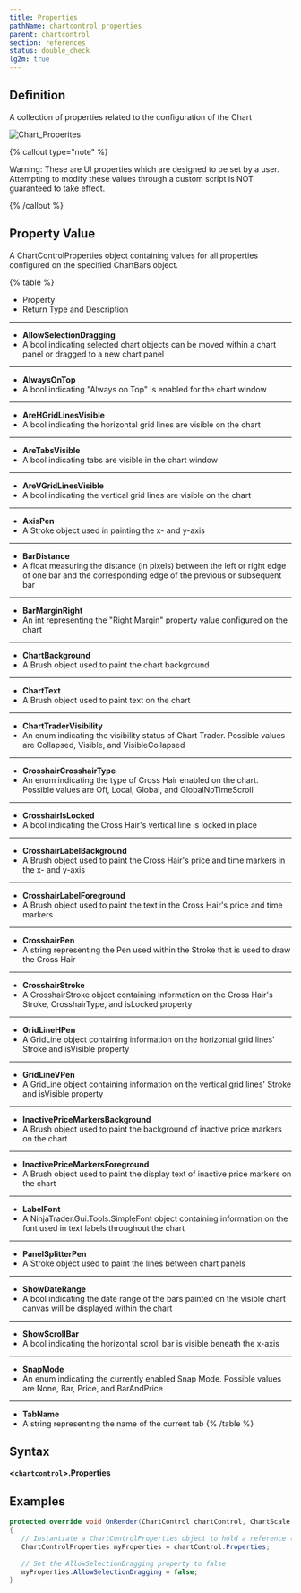 ```yaml
---
title: Properties
pathName: chartcontrol_properties
parent: chartcontrol
section: references
status: double_check
lg2m: true
---
```


## Definition

A collection of properties related to the configuration of the Chart

![Chart_Properites](chart_properites.png)

{% callout type="note" %}

Warning: These are UI properties which are designed to be set by a user. Attempting to modify these values through a custom script is NOT guaranteed to take effect.

{% /callout %}

## Property Value

A ChartControlProperties object containing values for all properties configured on the specified ChartBars object.

{% table %}

* Property
* Return Type and Description

---

* **AllowSelectionDragging**
* A bool indicating selected chart objects can be moved within a chart panel or dragged to a new chart panel

---

* **AlwaysOnTop**
* A bool indicating "Always on Top" is enabled for the chart window

---

* **AreHGridLinesVisible**
* A bool indicating the horizontal grid lines are visible on the chart

---

* **AreTabsVisible**
* A bool indicating tabs are visible in the chart window

---

* **AreVGridLinesVisible**
* A bool indicating the vertical grid lines are visible on the chart

---

* **AxisPen**
* A Stroke object used in painting the x- and y-axis

---

* **BarDistance**
* A float measuring the distance (in pixels) between the left or right edge of one bar and the corresponding edge of the previous or subsequent bar

---

* **BarMarginRight**
* An int representing the "Right Margin" property value configured on the chart

---

* **ChartBackground**
* A Brush object used to paint the chart background

---

* **ChartText**
* A Brush object used to paint text on the chart

---

* **ChartTraderVisibility**
* An enum indicating the visibility status of Chart Trader. Possible values are Collapsed, Visible, and VisibleCollapsed

---

* **CrosshairCrosshairType**
* An enum indicating the type of Cross Hair enabled on the chart. Possible values are Off, Local, Global, and GlobalNoTimeScroll

---

* **CrosshairIsLocked**
* A bool indicating the Cross Hair's vertical line is locked in place

---

* **CrosshairLabelBackground**
* A Brush object used to paint the Cross Hair's price and time markers in the x- and y-axis

---

* **CrosshairLabelForeground**
* A Brush object used to paint the text in the Cross Hair's price and time markers

---

* **CrosshairPen**
* A string representing the Pen used within the Stroke that is used to draw the Cross Hair

---

* **CrosshairStroke**
* A CrosshairStroke object containing information on the Cross Hair's Stroke, CrosshairType, and isLocked property

---

* **GridLineHPen**
* A GridLine object containing information on the horizontal grid lines' Stroke and isVisible property

---

* **GridLineVPen**
* A GridLine object containing information on the vertical grid lines' Stroke and isVisible property

---

* **InactivePriceMarkersBackground**
* A Brush object used to paint the background of inactive price markers on the chart

---

* **InactivePriceMarkersForeground**
* A Brush object used to paint the display text of inactive price markers on the chart

---

* **LabelFont**
* A NinjaTrader.Gui.Tools.SimpleFont object containing information on the font used in text labels throughout the chart

---

* **PanelSplitterPen**
* A Stroke object used to paint the lines between chart panels

---

* **ShowDateRange**
* A bool indicating the date range of the bars painted on the visible chart canvas will be displayed within the chart

---

* **ShowScrollBar**
* A bool indicating the horizontal scroll bar is visible beneath the x-axis

---

* **SnapMode**
* An enum indicating the currently enabled Snap Mode. Possible values are None, Bar, Price, and BarAndPrice

---

* **TabName**
* A string representing the name of the current tab
{% /table %}

## Syntax

**<`chartcontrol`>.Properties**

## Examples

```csharp
protected override void OnRender(ChartControl chartControl, ChartScale chartScale)
{
   // Instantiate a ChartControlProperties object to hold a reference to chartControl.Properties
   ChartControlProperties myProperties = chartControl.Properties;
 
   // Set the AllowSelectionDragging property to false
   myProperties.AllowSelectionDragging = false;
}
```
